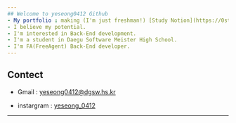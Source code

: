 ```yaml
---
## Welcome to yeseong0412 Github
- My portfolio : making (I'm just freshman!) [Study Notion](https://0start.notion.site/JavaStudy-Spring-3f0194d6cfac4d15b47228bf2b510a58)
- I believe my potential.
- I'm interested in Back-End development.
- I'm a student in Daegu Software Meister High School.
- I'm FA(FreeAgent) Back-End developer.
---
```

## Contect
- Gmail : yeseong0412@dgsw.hs.kr

- instargram : [yeseong_0412](https://www.instagram.com/yeseong_0412/)

---
